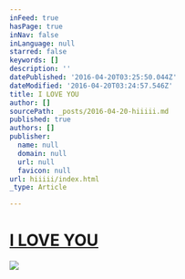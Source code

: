 ```yaml
---
inFeed: true
hasPage: true
inNav: false
inLanguage: null
starred: false
keywords: []
description: ''
datePublished: '2016-04-20T03:25:50.044Z'
dateModified: '2016-04-20T03:24:57.546Z'
title: I LOVE YOU
author: []
sourcePath: _posts/2016-04-20-hiiiii.md
published: true
authors: []
publisher:
  name: null
  domain: null
  url: null
  favicon: null
url: hiiiii/index.html
_type: Article

---
```

# [I LOVE YOU][0]
![](https://the-grid-user-content.s3-us-west-2.amazonaws.com/4f9bfebc-bd23-4d11-bdca-af866631eaad.jpg)

[0]: google.com